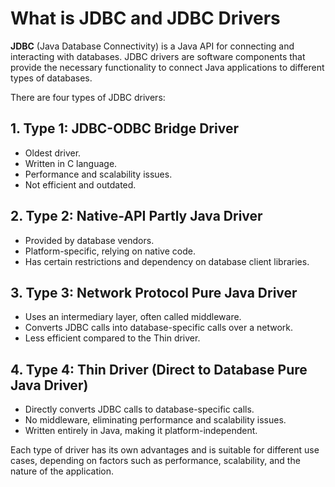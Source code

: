 # What is JDBC and JDBC Drivers

**JDBC** (Java Database Connectivity) is a Java API for connecting and interacting with databases. JDBC drivers are software components that provide the necessary functionality to connect Java applications to different types of databases.

There are four types of JDBC drivers:

## 1. Type 1: JDBC-ODBC Bridge Driver
- Oldest driver.
- Written in C language.
- Performance and scalability issues.
- Not efficient and outdated.

## 2. Type 2: Native-API Partly Java Driver
- Provided by database vendors.
- Platform-specific, relying on native code.
- Has certain restrictions and dependency on database client libraries.

## 3. Type 3: Network Protocol Pure Java Driver
- Uses an intermediary layer, often called middleware.
- Converts JDBC calls into database-specific calls over a network.
- Less efficient compared to the Thin driver.

## 4. Type 4: Thin Driver (Direct to Database Pure Java Driver)
- Directly converts JDBC calls to database-specific calls.
- No middleware, eliminating performance and scalability issues.
- Written entirely in Java, making it platform-independent.

Each type of driver has its own advantages and is suitable for different use cases, depending on factors such as performance, scalability, and the nature of the application.
